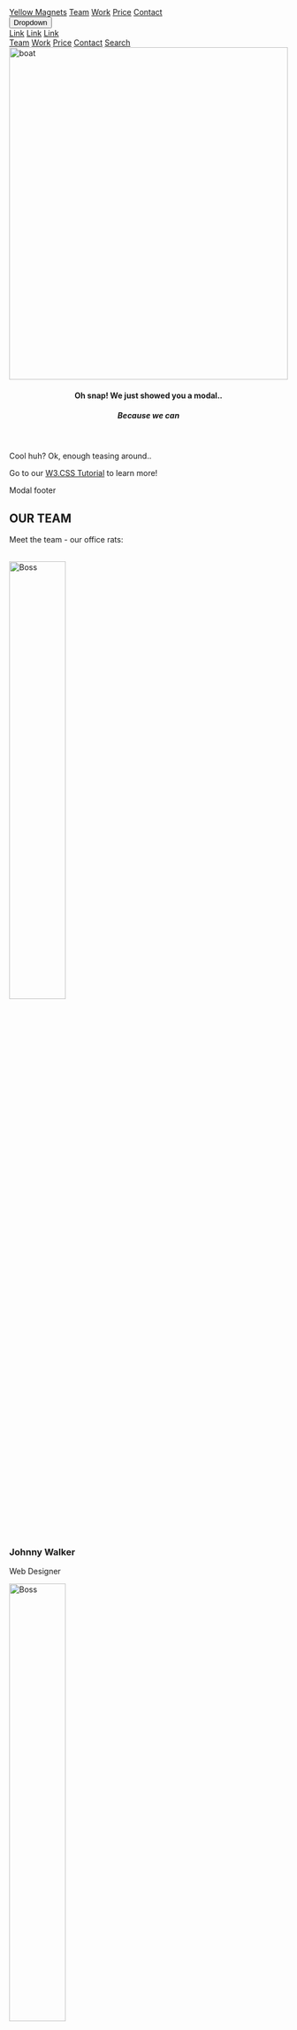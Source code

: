
<html>
<title>Yellow Magnets</title>
<meta charset="UTF-8">
<meta name="viewport" content="width=device-width, initial-scale=1">
<link rel="stylesheet" href="https://www.w3schools.com/w3css/4/w3.css">
<link rel="stylesheet" href="https://www.w3schools.com/lib/w3-theme-black.css">
<link rel="stylesheet" href="https://cdnjs.cloudflare.com/ajax/libs/font-awesome/4.7.0/css/font-awesome.min.css">
<body id="myPage">

<!-- Sidebar on click -->
<nav class="w3-sidebar w3-bar-block w3-white w3-card w3-animate-left w3-xxlarge" style="display:none;z-index:2" id="mySidebar">
  <a href="javascript:void(0)" onclick="w3_close()" class="w3-bar-item w3-button w3-display-topright w3-text-teal">Close
    <i class="fa fa-remove"></i>
  </a>
  <a href="#" class="w3-bar-item w3-button">Link 1</a>
  <a href="#" class="w3-bar-item w3-button">Link 2</a>
  <a href="#" class="w3-bar-item w3-button">Link 3</a>
  <a href="#" class="w3-bar-item w3-button">Link 4</a>
  <a href="#" class="w3-bar-item w3-button">Link 5</a>
</nav>

<!-- Navbar -->
<div class="w3-top">
 <div class="w3-bar w3-theme-d2 w3-left-align">
  <a class="w3-bar-item w3-button w3-hide-medium w3-hide-large w3-right w3-hover-white w3-theme-d2" href="javascript:void(0);" onclick="openNav()"><i class="fa fa-bars"></i></a>
  <a href="#" class="w3-bar-item w3-button w3-teal"><i class="fa fa-home w3-margin-right"></i>Yellow Magnets</a>
  <a href="#team" class="w3-bar-item w3-button w3-hide-small w3-hover-white">Team</a>
  <a href="#work" class="w3-bar-item w3-button w3-hide-small w3-hover-white">Work</a>
  <a href="#pricing" class="w3-bar-item w3-button w3-hide-small w3-hover-white">Price</a>
  <a href="#contact" class="w3-bar-item w3-button w3-hide-small w3-hover-white">Contact</a>
    <div class="w3-dropdown-hover w3-hide-small">
    <button class="w3-button" title="Notifications">Dropdown <i class="fa fa-caret-down"></i></button>     
    <div class="w3-dropdown-content w3-card-4 w3-bar-block">
      <a href="#" class="w3-bar-item w3-button">Link</a>
      <a href="#" class="w3-bar-item w3-button">Link</a>
      <a href="#" class="w3-bar-item w3-button">Link</a>
    </div>
  </div>
  <a href="#" class="w3-bar-item w3-button w3-hide-small w3-right w3-hover-teal" title="Search"><i class="fa fa-search"></i></a>
 </div>

  <!-- Navbar on small screens -->
  <div id="navDemo" class="w3-bar-block w3-theme-d2 w3-hide w3-hide-large w3-hide-medium">
    <a href="#team" class="w3-bar-item w3-button">Team</a>
    <a href="#work" class="w3-bar-item w3-button">Work</a>
    <a href="#pricing" class="w3-bar-item w3-button">Price</a>
    <a href="#contact" class="w3-bar-item w3-button">Contact</a>
    <a href="#" class="w3-bar-item w3-button">Search</a>
  </div>
</div>

<!-- Image Header -->
<div class="w3-display-container w3-animate-opacity">
  <img src="https://upload.wikimedia.org/wikipedia/en/5/52/Sail_Boat.jpg" alt="boat" style="width:100%;min-height:350px;max-height:600px;">
  
</div>

<!-- Modal -->
<div id="id01" class="w3-modal">
  <div class="w3-modal-content w3-card-4 w3-animate-top">
    <header class="w3-container w3-teal w3-display-container"> 
      <span onclick="document.getElementById('id01').style.display='none'" class="w3-button w3-teal w3-display-topright"><i class="fa fa-remove"></i></span>
      <h4>Oh snap! We just showed you a modal..</h4>
      <h5>Because we can <i class="fa fa-smile-o"></i></h5>
    </header>
    <div class="w3-container">
      <p>Cool huh? Ok, enough teasing around..</p>
      <p>Go to our <a class="w3-text-teal" href="/w3css/default.asp">W3.CSS Tutorial</a> to learn more!</p>
    </div>
    <footer class="w3-container w3-teal">
      <p>Modal footer</p>
    </footer>
  </div>
</div>

<!-- Team Container -->
<div class="w3-container w3-padding-64 w3-center" id="team">
<h2>OUR TEAM</h2>
<p>Meet the team - our office rats:</p>

<div class="w3-row"><br>

<div class="w3-quarter">
  <img src="/w3images/avatar.jpg" alt="Boss" style="width:45%" class="w3-circle w3-hover-opacity">
  <h3>Johnny Walker</h3>
  <p>Web Designer</p>
</div>

<div class="w3-quarter">
  <img src="/w3images/avatar.jpg" alt="Boss" style="width:45%" class="w3-circle w3-hover-opacity">
  <h3>Rebecca Flex</h3>
  <p>Support</p>
</div>

<div class="w3-quarter">
  <img src="/w3images/avatar.jpg" alt="Boss" style="width:45%" class="w3-circle w3-hover-opacity">
  <h3>Jan Ringo</h3>
  <p>Boss man</p>
</div>

<div class="w3-quarter">
  <img src="/w3images/avatar.jpg" alt="Boss" style="width:45%" class="w3-circle w3-hover-opacity">
  <h3>Kai Ringo</h3>
  <p>Fixer</p>
</div>

</div>
</div>

<!-- Work Row -->
<div class="w3-row-padding w3-padding-64 w3-theme-l1" id="work">

<div class="w3-quarter">
<h2>Our Work</h2>
<p>Lorem ipsum dolor sit amet, consectetur adipiscing elit, sed do eiusmod tempor incididunt ut labore et dolore magna aliqua. Ut enim ad minim veniam, quis nostrud exercitation ullamco laboris nisi ut aliquip ex ea commodo consequat. Duis aute irure dolor in reprehenderit in voluptate velit esse cillum dolore eu fugiat nulla pariatur. Excepteur sint occaecat cupidatat non proident, sunt in culpa qui officia deserunt mollit anim id est laborum.</p>
</div>

<div class="w3-quarter">
<div class="w3-card w3-white">
  <img src="/w3images/fjords.jpg" alt="Vernazza" style="width:100%">
  <div class="w3-container">
  <h3>Customer 1</h3>
  <h4>Trade</h4>
  <p>Blablabla</p>
  <p>Blablabla</p>
  <p>Blablabla</p>
  <p>Blablabla</p>
  </div>
  </div>
</div>

<div class="w3-quarter">
<div class="w3-card w3-white">
  <img src="/w3images/lights.jpg" alt="Cinque Terre" style="width:100%">
  <div class="w3-container">
  <h3>Customer 2</h3>
  <h4>Trade</h4>
  <p>Blablabla</p>
  <p>Blablabla</p>
  <p>Blablabla</p>
  <p>Blablabla</p>
  </div>
  </div>
</div>

<div class="w3-quarter">
<div class="w3-card w3-white">
  <img src="/w3images/mountains.jpg" alt="Monterosso" style="width:100%">
  <div class="w3-container">
  <h3>Customer 3</h3>
  <h4>Trade</h4>
  <p>Blablabla</p>
  <p>Blablabla</p>
  <p>Blablabla</p>
  <p>Blablabla</p>
  </div>
  </div>
</div>

</div>

<!-- Container -->
<div class="w3-container" style="position:relative">
  <a onclick="w3_open()" class="w3-button w3-xlarge w3-circle w3-teal"
  style="position:absolute;top:-28px;right:24px">+</a>
</div>

<!-- Pricing Row -->
<div class="w3-row-padding w3-center w3-padding-64" id="pricing">
    <h2>PRICING</h2>
    <p>Choose a pricing plan that fits your needs.</p><br>
    <div class="w3-third w3-margin-bottom">
      <ul class="w3-ul w3-border w3-hover-shadow">
        <li class="w3-theme">
          <p class="w3-xlarge">Basic</p>
        </li>
        <li class="w3-padding-16"><b>10GB</b> Storage</li>
        <li class="w3-padding-16"><b>10</b> Emails</li>
        <li class="w3-padding-16"><b>10</b> Domains</li>
        <li class="w3-padding-16"><b>Endless</b> Support</li>
        <li class="w3-padding-16">
          <h2 class="w3-wide"><i class="fa fa-usd"></i> 10</h2>
          <span class="w3-opacity">per month</span>
        </li>
        <li class="w3-theme-l5 w3-padding-24">
          <button class="w3-button w3-teal w3-padding-large"><i class="fa fa-check"></i> Sign Up</button>
        </li>
      </ul>
    </div>

    <div class="w3-third w3-margin-bottom">
      <ul class="w3-ul w3-border w3-hover-shadow">
        <li class="w3-theme-l2">
          <p class="w3-xlarge">Pro</p>
        </li>
        <li class="w3-padding-16"><b>25GB</b> Storage</li>
        <li class="w3-padding-16"><b>25</b> Emails</li>
        <li class="w3-padding-16"><b>25</b> Domains</li>
        <li class="w3-padding-16"><b>Endless</b> Support</li>
        <li class="w3-padding-16">
          <h2 class="w3-wide"><i class="fa fa-usd"></i> 25</h2>
          <span class="w3-opacity">per month</span>
        </li>
        <li class="w3-theme-l5 w3-padding-24">
          <button class="w3-button w3-teal w3-padding-large"><i class="fa fa-check"></i> Sign Up</button>
        </li>
      </ul>
    </div>

    <div class="w3-third w3-margin-bottom">
      <ul class="w3-ul w3-border w3-hover-shadow">
        <li class="w3-theme">
          <p class="w3-xlarge">Premium</p>
        </li>
        <li class="w3-padding-16"><b>50GB</b> Storage</li>
        <li class="w3-padding-16"><b>50</b> Emails</li>
        <li class="w3-padding-16"><b>50</b> Domains</li>
        <li class="w3-padding-16"><b>Endless</b> Support</li>
        <li class="w3-padding-16">
          <h2 class="w3-wide"><i class="fa fa-usd"></i> 50</h2>
          <span class="w3-opacity">per month</span>
        </li>
        <li class="w3-theme-l5 w3-padding-24">
          <button class="w3-button w3-teal w3-padding-large"><i class="fa fa-check"></i> Sign Up</button>
        </li>
      </ul>
    </div>
</div>

<!-- Contact Container -->
<div class="w3-container w3-padding-64 w3-theme-l5" id="contact">
  <div class="w3-row">
    <div class="w3-col m5">
    <div class="w3-padding-16"><span class="w3-xlarge w3-border-teal w3-bottombar">Contact Us</span></div>
      <h3>Address</h3>
      <p>Swing by for a cup of coffee, or whatever.</p>
      <p><i class="fa fa-map-marker w3-text-teal w3-xlarge"></i>  Chicago, US</p>
      <p><i class="fa fa-phone w3-text-teal w3-xlarge"></i>  +00 1515151515</p>
      <p><i class="fa fa-envelope-o w3-text-teal w3-xlarge"></i>  test@test.com</p>
    </div>
    <div class="w3-col m7">
      <form class="w3-container w3-card-4 w3-padding-16 w3-white" action="/action_page.php" target="_blank">
      <div class="w3-section">      
        <label>Name</label>
        <input class="w3-input" type="text" name="Name" required>
      </div>
      <div class="w3-section">      
        <label>Email</label>
        <input class="w3-input" type="text" name="Email" required>
      </div>
      <div class="w3-section">      
        <label>Message</label>
        <input class="w3-input" type="text" name="Message" required>
      </div>  
      <input class="w3-check" type="checkbox" checked name="Like">
      <label>I Like it!</label>
      <button type="submit" class="w3-button w3-right w3-theme">Send</button>
      </form>
    </div>
  </div>
</div>

<!-- Google Maps -->
<div id="googleMap" style="width:100%;height:420px;"></div>
<script>
function myMap()
{
  myCenter=new google.maps.LatLng(41.878114, -87.629798);
  var mapOptions= {
    center:myCenter,
    zoom:12, scrollwheel: false, draggable: false,
    mapTypeId:google.maps.MapTypeId.ROADMAP
  };
  var map=new google.maps.Map(document.getElementById("googleMap"),mapOptions);

  var marker = new google.maps.Marker({
    position: myCenter,
  });
  marker.setMap(map);
}
</script>
<script src="https://maps.googleapis.com/maps/api/js?key=AIzaSyBu-916DdpKAjTmJNIgngS6HL_kDIKU0aU&callback=myMap"></script>
<!--
To use this code on your website, get a free API key from Google.
Read more at: https://www.w3schools.com/graphics/google_maps_basic.asp
-->

<!-- Footer -->
<footer class="w3-container w3-padding-32 w3-theme-d1 w3-center">
  <h4>Follow Us</h4>
  <a class="w3-button w3-large w3-teal" href="javascript:void(0)" title="Facebook"><i class="fa fa-facebook"></i></a>
  <a class="w3-button w3-large w3-teal" href="javascript:void(0)" title="Twitter"><i class="fa fa-twitter"></i></a>
  <a class="w3-button w3-large w3-teal" href="javascript:void(0)" title="Google +"><i class="fa fa-google-plus"></i></a>
  <a class="w3-button w3-large w3-teal" href="javascript:void(0)" title="Google +"><i class="fa fa-instagram"></i></a>
  <a class="w3-button w3-large w3-teal w3-hide-small" href="javascript:void(0)" title="Linkedin"><i class="fa fa-linkedin"></i></a>
  <p>Powered by <a href="https://www.w3schools.com/w3css/default.asp" target="_blank">w3.css</a></p>

  <div style="position:relative;bottom:100px;z-index:1;" class="w3-tooltip w3-right">
    <span class="w3-text w3-padding w3-teal w3-hide-small">Go To Top</span>   
    <a class="w3-button w3-theme" href="#myPage"><span class="w3-xlarge">
    <i class="fa fa-chevron-circle-up"></i></span></a>
  </div>
</footer>

<script>
// Script for side navigation
function w3_open() {
    var x = document.getElementById("mySidebar");
    x.style.width = "300px";
    x.style.paddingTop = "10%";
    x.style.display = "block";
}

// Close side navigation
function w3_close() {
    document.getElementById("mySidebar").style.display = "none";
}

// Used to toggle the menu on smaller screens when clicking on the menu button
function openNav() {
    var x = document.getElementById("navDemo");
    if (x.className.indexOf("w3-show") == -1) {
        x.className += " w3-show";
    } else { 
        x.className = x.className.replace(" w3-show", "");
    }
}
</script>

</body>
</html>
